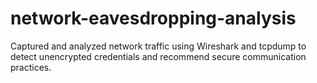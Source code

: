 # network-eavesdropping-analysis
Captured and analyzed network traffic using Wireshark and tcpdump to detect unencrypted credentials and recommend secure communication practices.
